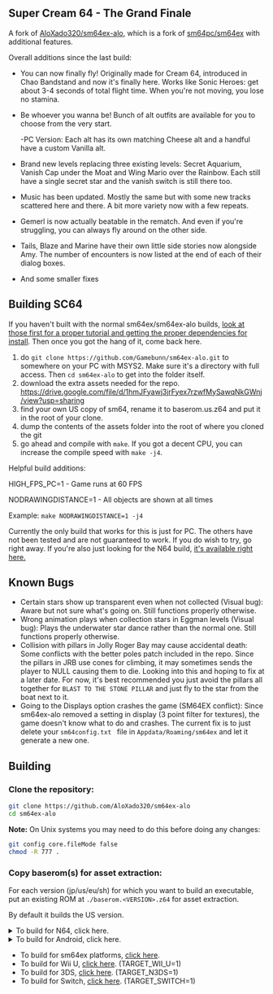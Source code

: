 ## Super Cream 64 - The Grand Finale 
A fork of [AloXado320/sm64ex-alo](https://github.com/AloXado320/sm64ex-alo), which is a fork of [sm64pc/sm64ex](https://github.com/sm64pc/sm64ex) with additional features. 

Overall additions since the last build:

* You can now finally fly! Originally made for Cream 64, introduced in Chao Bandstand and now it's finally here. Works like Sonic Heroes: get about 3-4 seconds of total flight time. When you're not moving, you lose no stamina.
* Be whoever you wanna be! Bunch of alt outfits are available for you to choose from the very start.
    
    -PC Version: Each alt has its own matching Cheese alt and a handful have a custom Vanilla alt.
* Brand new levels replacing three existing levels: Secret Aquarium, Vanish Cap under the Moat and Wing Mario over the Rainbow. Each still have a single secret star and the vanish switch is still there too.
* Music has been updated. Mostly the same but with some new tracks scattered here and there. A bit more variety now with a few repeats. 
* Gemerl is now actually beatable in the rematch. And even if you're struggling, you can always fly around on the other side.
* Tails, Blaze and Marine have their own little side stories now alongside Amy. The number of encounters is now listed at the end of each of their dialog boxes.
* And some smaller fixes
 
 ## Building SC64
 
 If you haven't built with the normal sm64ex/sm64ex-alo builds, [look at those first for a proper tutorial and getting the proper dependencies for install](https://github.com/sm64pc/sm64ex/wiki/Compiling-on-Windows). Then once you got the hang of it, come back here. 
 
 1) do ```git clone https://github.com/Gamebunn/sm64ex-alo.git``` to somewhere on your PC with MSYS2. Make sure it's a directory with full access. Then `cd sm64ex-alo` to get into the folder itself.
 2) download the extra assets needed for the repo. https://drive.google.com/file/d/1hmJFyawj3jrFyex7rzwfMySawqNkGWnj/view?usp=sharing
 3) find your own US copy of sm64, rename it to baserom.us.z64 and put it in the root of your clone.
 4) dump the contents of the assets folder into the root of where you cloned the git
 5) go ahead and compile with ```make```. If you got a decent CPU, you can increase the compile speed with ```make -j4```.
 
 Helpful build additions:
 
 HIGH_FPS_PC=1 - Game runs at 60 FPS
 
 NODRAWINGDISTANCE=1 - All objects are shown at all times
 
 Example: ```make NODRAWINGDISTANCE=1 -j4```

Currently the only build that works for this is just for PC. The others have not been tested and are not guaranteed to work. If you do wish to try, go right away. If you're also just looking for the N64 build, [it's available right here.](https://romhacking.com/hack/super-cream-64)

## Known Bugs

* Certain stars show up transparent even when not collected (Visual bug): Aware but not sure what's going on. Still functions properly otherwise. 
* Wrong animation plays when collection stars in Eggman levels (Visual bug): Plays the underwater star dance rather than the normal one. Still functions properly otherwise.
* Collision with pillars in Jolly Roger Bay may cause accidental death: Some conflicts with the better poles patch included in the repo. Since the pillars in JRB use cones for climbing, it may sometimes sends the player to NULL causing them to die. Looking into this and hoping to fix at a later date. For now, it's best recommended you just avoid the pillars all together for `BLAST TO THE STONE PILLAR` and just fly to the star from the boat next to it. 
* Going to the Displays option crashes the game (SM64EX conflict): Since sm64ex-alo removed a setting in display (3 point filter for textures), the game doesn't know what to do and crashes. The current fix is to just delete your `sm64config.txt ` file in `Appdata/Roaming/sm64ex` and let it generate a new one. 

## Building
 ### Clone the repository:

 ```sh
 git clone https://github.com/AloXado320/sm64ex-alo
 cd sm64ex-alo
 ```
 
 **Note:** On Unix systems you may need to do this before doing any changes:
 
 ```sh
 git config core.fileMode false
 chmod -R 777 .
 ```
 
 ### Copy baserom(s) for asset extraction:
 
 For each version (jp/us/eu/sh) for which you want to build an executable, put an existing ROM at `./baserom.<VERSION>.z64` for asset extraction.
 
 By default it builds the US version.

<details>
  <summary>To build for N64, click here.</summary>
 
  **Note:** Only tested in WSL, works on (Debian / Ubuntu) as well, other distros untested.

  #### Install build dependencies:
  ```sh
  sudo apt install -y binutils-mips-linux-gnu build-essential git libcapstone-dev pkgconf python3 gcc-mips-linux-gnu
  ```

  #### Build:
  ```sh
  # if you have more cores available, you can increase the -j parameter
  make -j4 TARGET_N64=1 
  ```
 
  #### ROM location:
  ```sh
  build/us/sm64.us.f3dzex.z64
  ```

</details>

<details>
  <summary>To build for Android, click here.</summary>
 
  **Note:** Only Termux build is supported.
 
  #### Install Termux
 
  Install the app from F-Droid [here](https://f-droid.org/en/packages/com.termux/)
 
  Make sure you use this version, as the Google Play version is outdated.

  #### Install build dependencies
  ```sh
  pkg install git wget make python getconf zip apksigner clang binutils
  ```

  #### Copy in your baserom:

  Do this using your default file manager (on AOSP, you can slide on the left and there will be a "Termux" option there), or using Termux.
  ```sh
  termux-setup-storage
  cp /sdcard/path/to/your/baserom.z64 ./baserom.us.z64
  ```

  #### Install external dependencies
  ```sh
  cd platform/android/ && ./getkhrplatform.sh && ./getSDL.sh && cd ../..
  ```
 
  #### Build
  ```sh
  # if you have more cores available, you can increase the -j parameter
  # On Termux, TARGET_ANDROID=1 is defined automatically in Makefile
  make -j4
  ```

 #### Install apk:
  ```sh
  xdg-open build/us_android/sm64.us.f3dex2e.apk
  ```
 
</details>

 * To build for sm64ex platforms, [click here](https://github.com/sm64pc/sm64ex/blob/nightly/README.md).
 * To build for Wii U, [click here](https://github.com/aboood40091/sm64-port/blob/master/README.md). (TARGET_WII_U=1)
 * To build for 3DS, [click here](https://github.com/sm64-port/sm64_3ds/blob/master/README.md). (TARGET_N3DS=1)
 * To build for Switch, [click here](https://github.com/fgsfdsfgs/sm64ex/blob/switch/README.md). (TARGET_SWITCH=1)

